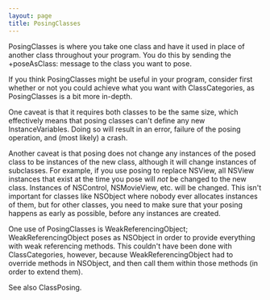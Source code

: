 ```yaml
---
layout: page
title: PosingClasses
---
```


PosingClasses is where you take one class and have it used in place of another class throughout your program. You do this by sending the +poseAsClass: message to the class you want to pose.

If you think PosingClasses might be useful in your program, consider first whether or not you could achieve what you want with ClassCategories, as PosingClasses is a bit more in-depth.

One caveat is that it requires both classes to be the same size, which effectively means that posing classes can't define any new InstanceVariables. Doing so will result in an error, failure of the posing operation, and (most likely) a crash.

Another caveat is that posing does not change any instances of the posed class to be instances of the new class, although it will change instances of subclasses. For example, if you use posing to replace NSView, all NSView instances that exist at the time you pose will *not* be changed to the new class. Instances of NSControl, NSMovieView, etc. will be changed. This isn't important for classes like NSObject where nobody ever allocates instances of them, but for other classes, you need to make sure that your posing happens as early as possible, before any instances are created.

One use of PosingClasses is WeakReferencingObject; WeakReferencingObject poses as NSObject in order to provide everything with weak referencing methods. This couldn't have been done with ClassCategories, however, because WeakReferencingObject had to override methods in NSObject, and then call them within those methods (in order to extend them).

See also ClassPosing.

